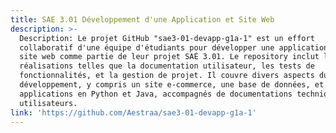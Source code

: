 ```yaml
---
title: SAE 3.01 Développement d'une Application et Site Web
description: >-
  Description: Le projet GitHub "sae3-01-devapp-g1a-1" est un effort
  collaboratif d'une équipe d'étudiants pour développer une application et un
  site web comme partie de leur projet SAÉ 3.01. Le repository inclut les
  réalisations telles que la documentation utilisateur, les tests de
  fonctionnalités, et la gestion de projet. Il couvre divers aspects du
  développement, y compris un site e-commerce, une base de données, et des
  applications en Python et Java, accompagnés de documentations techniques et
  utilisateurs.
link: 'https://github.com/Aestraa/sae3-01-devapp-g1a-1'
---
```


